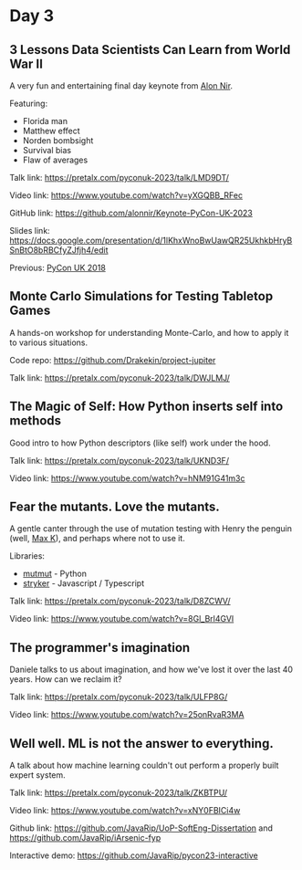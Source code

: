 # Day 3

## 3 Lessons Data Scientists Can Learn from World War II

A very fun and entertaining final day keynote from [Alon Nir](https://www.alonnir.com/).

Featuring:

  - Florida man
  - Matthew effect
  - Norden bombsight
  - Survival bias
  - Flaw of averages

Talk link: https://pretalx.com/pyconuk-2023/talk/LMD9DT/

Video link: https://www.youtube.com/watch?v=yXGQBB_RFec

GitHub link: https://github.com/alonnir/Keynote-PyCon-UK-2023

Slides link: https://docs.google.com/presentation/d/1lKhxWnoBwUawQR25UkhkbHryBSnBtO8bRBCfyZJfjh4/edit

Previous: [PyCon UK 2018](https://github.com/alonnir/PyCon-UK-Talk)

## Monte Carlo Simulations for Testing Tabletop Games

A hands-on workshop for understanding Monte-Carlo, and how to apply it to various situations.

Code repo: https://github.com/Drakekin/project-jupiter

Talk link: https://pretalx.com/pyconuk-2023/talk/DWJLMJ/

## The Magic of Self: How Python inserts self into methods

Good intro to how Python descriptors (like self) work under the hood.

Talk link: https://pretalx.com/pyconuk-2023/talk/UKND3F/

Video link: https://www.youtube.com/watch?v=hNM91G41m3c

## Fear the mutants. Love the mutants.

A gentle canter through the use of mutation testing with Henry the penguin (well, [Max K](https://twitter.com/max_does_tech)), and perhaps where not to use it.

Libraries:

  - [mutmut](https://mutmut.readthedocs.io/en/latest/) - Python
  - [stryker](https://stryker-mutator.io/) - Javascript / Typescript

Talk link: https://pretalx.com/pyconuk-2023/talk/D8ZCWV/

Video link: https://www.youtube.com/watch?v=8Gl_Brl4GVI

## The programmer's imagination

Daniele talks to us about imagination, and how we've lost it over the last 40 years. How can we reclaim it?

Talk link: https://pretalx.com/pyconuk-2023/talk/ULFP8G/

Video link: https://www.youtube.com/watch?v=25onRvaR3MA

## Well well. ML is not the answer to everything.

A talk about how machine learning couldn't out perform a properly built expert system.

Talk link: https://pretalx.com/pyconuk-2023/talk/ZKBTPU/

Video link: https://www.youtube.com/watch?v=xNY0FBICi4w

Github link: https://github.com/JavaRip/UoP-SoftEng-Dissertation and https://github.com/JavaRip/iArsenic-fyp

Interactive demo: https://github.com/JavaRip/pycon23-interactive
